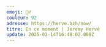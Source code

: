 ```yaml
---
emoji: 👷‍♂️
couleur: 92
adresse: https://herve.bzh/now/
titre: En ce moment | Jeremy Hervé
update: 2025-02-14T16:48:02.000Z
---
```


